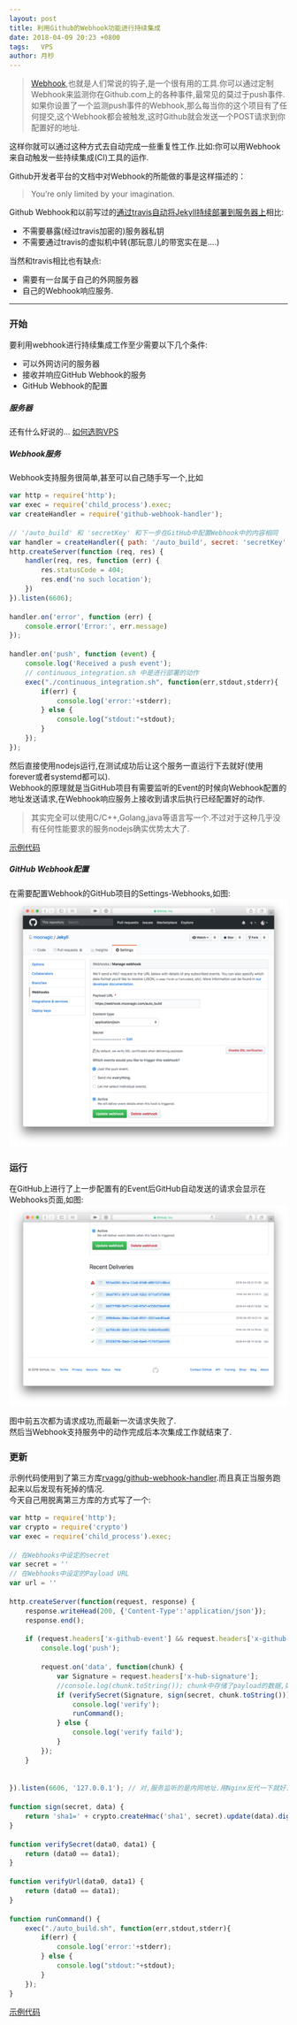 ```yaml
---
layout: post
title: 利用Github的Webhook功能进行持续集成
date: 2018-04-09 20:23 +0800
tags:   VPS
author: 月杪
---
```


> [Webhook](https://developer.github.com/webhooks/),也就是人们常说的钩子,是一个很有用的工具.你可以通过定制Webhook来监测你在Github.com上的各种事件,最常见的莫过于push事件.如果你设置了一个监测push事件的Webhook,那么每当你的这个项目有了任何提交,这个Webhook都会被触发,这时Github就会发送一个POST请求到你配置好的地址.

这样你就可以通过这种方式去自动完成一些重复性工作.比如:你可以用Webhook来自动触发一些持续集成(CI)工具的运作.

Github开发者平台的文档中对Webhook的所能做的事是这样描述的：
> You’re only limited by your imagination.

Github Webhook和以前写过的[通过travis自动将Jekyll持续部署到服务器上](https://moonagic.com/auto-deploy-jekyll-with-travis/)相比:
* 不需要暴露(经过travis加密的)服务器私钥
* 不需要通过travis的虚拟机中转(那玩意儿的带宽实在是....)

当然和travis相比也有缺点:
* 需要有一台属于自己的外网服务器
* 自己的Webhook响应服务.

---

### 开始
要利用webhook进行持续集成工作至少需要以下几个条件:
* 可以外网访问的服务器
* 接收并响应GitHub Webhook的服务
* GitHub Webhook的配置

##### 服务器
还有什么好说的...
[如何选购VPS](https://moonagic.com/how-to-buy-vps/)

##### Webhook服务
Webhook支持服务很简单,甚至可以自己随手写一个,比如
```JavaScript
var http = require('http');
var exec = require('child_process').exec;
var createHandler = require('github-webhook-handler');

// '/auto_build' 和 'secretKey' 和下一步在GitHub中配置Webhook中的内容相同
var handler = createHandler({ path: '/auto_build', secret: 'secretKey' });
http.createServer(function (req, res) {
    handler(req, res, function (err) {
        res.statusCode = 404;
        res.end('no such location');
    })
}).listen(6606);

handler.on('error', function (err) {
    console.error('Error:', err.message)
});

handler.on('push', function (event) {
    console.log('Received a push event');
    // continuous_integration.sh 中是进行部署的动作
    exec("./continuous_integration.sh", function(err,stdout,stderr){
        if(err) {
            console.log('error:'+stderr);
        } else {
            console.log("stdout:"+stdout);
        }
    });
});
```
然后直接使用nodejs运行,在测试成功后让这个服务一直运行下去就好(使用forever或者systemd都可以).  
Webhook的原理就是当GitHub项目有需要监听的Event的时候向Webhook配置的地址发送请求,在Webhook响应服务上接收到请求后执行已经配置好的动作.
> 其实完全可以使用C/C++,Golang,java等语言写一个.不过对于这种几乎没有任何性能要求的服务nodejs确实优势太大了.

[示例代码](https://github.com/moonagic/WebhookExample/tree/master)

##### GitHub Webhook配置
在需要配置Webhook的GitHub项目的Settings-Webhooks,如图:
![](/images/2018/04/webhook0.png)

### 运行
在GitHub上进行了上一步配置有的Event后GitHub自动发送的请求会显示在Webhooks页面,如图:
![](/images/2018/04/webhook1.png)

图中前五次都为请求成功,而最新一次请求失败了.  
然后当Webhook支持服务中的动作完成后本次集成工作就结束了.

### 更新
示例代码使用到了第三方库[rvagg/github-webhook-handler](https://github.com/rvagg/github-webhook-handler).而且真正当服务跑起来以后发现有死掉的情况.  
今天自己用脱离第三方库的方式写了一个:
```JavaScript
var http = require('http');
var crypto = require('crypto')
var exec = require('child_process').exec;

// 在Webhooks中设定的secret
var secret = ''
// 在Webhooks中设定的Payload URL
var url = ''

http.createServer(function(request, response) {
    response.writeHead(200, {'Content-Type':'application/json'});
    response.end();

    if (request.headers['x-github-event'] && request.headers['x-github-event'] === 'push') {
        console.log('push');

        request.on('data', function(chunk) {
            var Signature = request.headers['x-hub-signature'];
            //console.log(chunk.toString()); chunk中存储了payload的数据,如果需要可以拿出来做更精确的处理.比如部署触发该次push的commit的代码
            if (verifySecret(Signature, sign(secret, chunk.toString())) && verifyUrl(url, request.url)) {
                console.log('verify');
                runCommand();
            } else {
                console.log('verify faild');
            }
        });
    }


}).listen(6606, '127.0.0.1'); // 对,服务监听的是内网地址.用Nginx反代一下就好.(当然直接丢到外网也没问题)

function sign(secret, data) {
    return 'sha1=' + crypto.createHmac('sha1', secret).update(data).digest('hex');
}

function verifySecret(data0, data1) {
    return (data0 == data1);
}

function verifyUrl(data0, data1) {
    return (data0 == data1);
}

function runCommand() {
    exec("./auto_build.sh", function(err,stdout,stderr){
        if(err) {
            console.log('error:'+stderr);
        } else {
            console.log("stdout:"+stdout);
        }
    });
}
```
[示例代码](https://github.com/moonagic/WebhookExample/blob/master/index2.js)
